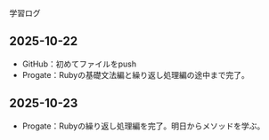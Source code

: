  学習ログ

## 2025-10-22
- GitHub：初めてファイルをpush
- Progate：Rubyの基礎文法編と繰り返し処理編の途中まで完了。

## 2025-10-23
- Progate：Rubyの繰り返し処理編を完了。明日からメソッドを学ぶ。

